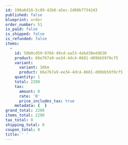 ```yaml
---
id: 190a6d18-5c09-42b8-a5ec-2d86b77342d3
published: false
blueprint: order
order_number: 51
is_paid: false
is_shipped: false
is_refunded: false
items:
  -
    id: 50b0cd59-0766-49cd-aa53-4abd30edd630
    product: 66e767a9-ee34-4dc4-8681-d09bb59f0cf5
    variant:
      variant: 10km
      product: 66e767a9-ee34-4dc4-8681-d09bb59f0cf5
    quantity: 1
    total: 2200
    tax:
      amount: 0
      rate: '0'
      price_includes_tax: true
    metadata: {  }
grand_total: 2200
items_total: 2200
tax_total: 0
shipping_total: 0
coupon_total: 0
title: ' '
---
```


